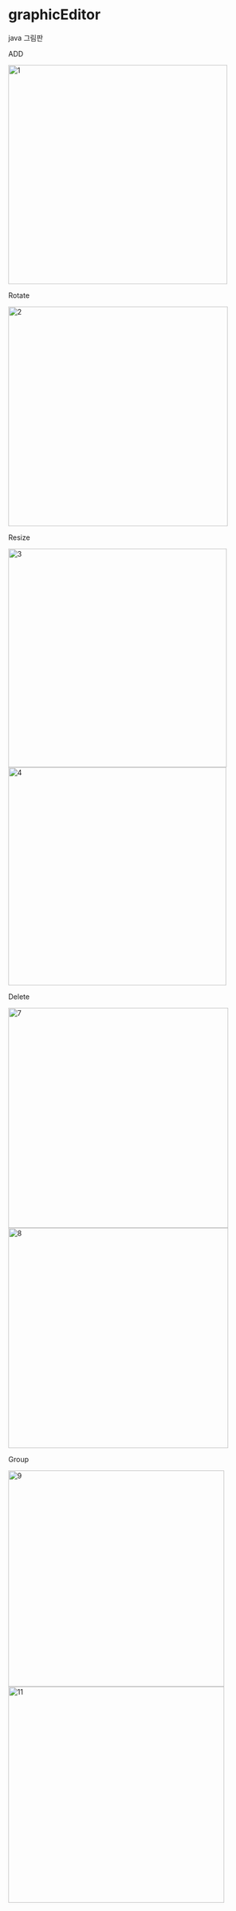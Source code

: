 # graphicEditor
java 그림판




ADD

<img width="439" alt="1" src="https://github.com/ssm00/graphicEditor/assets/97657265/e21457e5-203b-47fc-8414-5bddb1c40f7a">

Rotate

<img width="440" alt="2" src="https://github.com/ssm00/graphicEditor/assets/97657265/457de307-9d16-4339-8088-af57fc15df8d">


Resize

<img width="438" alt="3" src="https://github.com/ssm00/graphicEditor/assets/97657265/3d2d8e9a-02fd-4a18-97c7-b2358e78f6e7">
<img width="437" alt="4" src="https://github.com/ssm00/graphicEditor/assets/97657265/0b9f2bf7-72ad-4a70-8bbb-9f9b7fdf4de7">

Delete

<img width="441" alt="7" src="https://github.com/ssm00/graphicEditor/assets/97657265/9f8cd718-3762-4059-a1db-d18590288cf9">
<img width="441" alt="8" src="https://github.com/ssm00/graphicEditor/assets/97657265/7b3113f8-e9f7-4baf-bd95-8d0d8c646d0d">

Group

<img width="433" alt="9" src="https://github.com/ssm00/graphicEditor/assets/97657265/6bc5cc7b-355e-4a19-867c-b8640b6c6ff3">
<img width="433" alt="11" src="https://github.com/ssm00/graphicEditor/assets/97657265/2ac6d1f0-6d34-447d-9bc7-ca8b791023b0">

